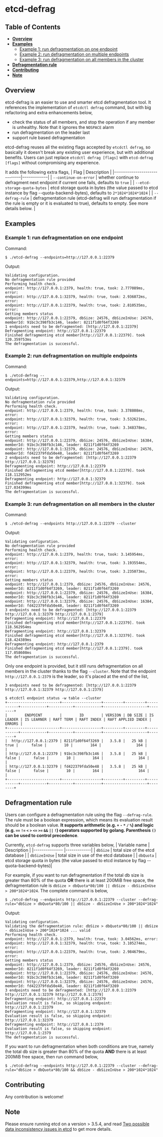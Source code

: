 etcd-defrag
======
## Table of Contents

- **[Overview](#overview)**
- **[Examples](#examples)**
  - [Example 1: run defragmentation on one endpoint](#example-1-run-defragmentation-on-one-endpoint)
  - [Example 2: run defragmentation on multiple endpoints](#example-2-run-defragmentation-on-multiple-endpoints)
  - [Example 3: run defragmentation on all members in the cluster](#example-3-run-defragmentation-on-all-members-in-the-cluster)
- **[Defragmentation rule](#defragmentation-rule)**
- **[Contributing](#contributing)**
- **[Note](#note)**

## Overview
etcd-defrag is an easier to use and smarter etcd defragmentation tool. It references the implementation
of `etcdctl defrag` command, but with big refactoring and extra enhancements below,
- check the status of all members, and stop the operation if any member is unhealthy. Note that it ignores the `NOSPACE` alarm
- run defragmentation on the leader last
- support rule based defragmentation

etcd-defrag reuses all the existing flags accepted by `etcdctl defrag`, so basically it doesn't break
any existing user experience, but with additional benefits. Users can just replace `etcdctl defrag [flags]`
with `etcd-defrag [flags]` without compromising any experience.

It adds the following extra flags,
| Flag                         | Description |
|------------------------------|-------------|
| `--continue-on-error`        | whether continue to defragment next endpoint if current one fails, defaults to `true` |
| `--etcd-storage-quota-bytes` | etcd storage quota in bytes (the value passed to etcd instance by flag --quota-backend-bytes), defaults to `2*1024*1024*1024` |
| `--defrag-rule`              | defragmentation rule (etcd-defrag will run defragmentation if the rule is empty or it is evaluated to true), defaults to empty. See more details below. |


## Examples
### Example 1: run defragmentation on one endpoint
Command:
```
$ ./etcd-defrag --endpoints=http://127.0.0.1:22379
```
Output:
```
Validating configuration.
No defragmentation rule provided
Performing health check.
endpoint: http://127.0.0.1:2379, health: true, took: 2.777089ms, error: 
endpoint: http://127.0.0.1:32379, health: true, took: 2.936072ms, error: 
endpoint: http://127.0.0.1:22379, health: true, took: 2.810535ms, error: 
Getting members status
endpoint: http://127.0.0.1:22379, dbSize: 24576, dbSizeInUse: 24576, memberId: 91bc3c398fb3c146, leader: 8211f1d0f64f3269
1 endpoints need to be defragmented: [http://127.0.0.1:22379]
Defragmenting endpoint: http://127.0.0.1:22379
Finished defragmenting etcd member[http://127.0.0.1:22379]. took 120.359753ms
The defragmentation is successful.
```

### Example 2: run defragmentation on multiple endpoints
Command:
```
$ ./etcd-defrag --endpoints=http://127.0.0.1:22379,http://127.0.0.1:32379
```
Output:
```
Validating configuration.
No defragmentation rule provided
Performing health check.
endpoint: http://127.0.0.1:2379, health: true, took: 3.378808ms, error: 
endpoint: http://127.0.0.1:32379, health: true, took: 3.532621ms, error: 
endpoint: http://127.0.0.1:22379, health: true, took: 3.348378ms, error: 
Getting members status
endpoint: http://127.0.0.1:22379, dbSize: 24576, dbSizeInUse: 16384, memberId: 91bc3c398fb3c146, leader: 8211f1d0f64f3269
endpoint: http://127.0.0.1:32379, dbSize: 24576, dbSizeInUse: 24576, memberId: fd422379fda50e48, leader: 8211f1d0f64f3269
2 endpoints need to be defragmented: [http://127.0.0.1:22379 http://127.0.0.1:32379]
Defragmenting endpoint: http://127.0.0.1:22379
Finished defragmenting etcd member[http://127.0.0.1:22379]. took 118.112952ms
Defragmenting endpoint: http://127.0.0.1:32379
Finished defragmenting etcd member[http://127.0.0.1:32379]. took 127.034399ms
The defragmentation is successful.
```

### Example 3: run defragmentation on all members in the cluster
Command:
```
$ ./etcd-defrag --endpoints http://127.0.0.1:22379 --cluster
```
Output:
```
Validating configuration.
No defragmentation rule provided
Performing health check.
endpoint: http://127.0.0.1:2379, health: true, took: 3.145954ms, error: 
endpoint: http://127.0.0.1:32379, health: true, took: 3.193554ms, error: 
endpoint: http://127.0.0.1:22379, health: true, took: 3.235073ms, error: 
Getting members status
endpoint: http://127.0.0.1:2379, dbSize: 24576, dbSizeInUse: 24576, memberId: 8211f1d0f64f3269, leader: 8211f1d0f64f3269
endpoint: http://127.0.0.1:22379, dbSize: 24576, dbSizeInUse: 16384, memberId: 91bc3c398fb3c146, leader: 8211f1d0f64f3269
endpoint: http://127.0.0.1:32379, dbSize: 24576, dbSizeInUse: 16384, memberId: fd422379fda50e48, leader: 8211f1d0f64f3269
3 endpoints need to be defragmented: [http://127.0.0.1:22379 http://127.0.0.1:32379 http://127.0.0.1:2379]
Defragmenting endpoint: http://127.0.0.1:22379
Finished defragmenting etcd member[http://127.0.0.1:22379]. took 118.562954ms
Defragmenting endpoint: http://127.0.0.1:32379
Finished defragmenting etcd member[http://127.0.0.1:32379]. took 118.424389ms
Defragmenting endpoint: http://127.0.0.1:2379
Finished defragmenting etcd member[http://127.0.0.1:2379]. took 117.058608ms
The defragmentation is successful.
```

Only one endpoint is provided, but it still runs defragmentation on all members in the cluster thanks to the flag `--cluster`.
Note that the endpoint `http://127.0.0.1:2379` is the leader, so it's placed at the end of the list,
```
3 endpoints need to be defragmented: [http://127.0.0.1:22379 http://127.0.0.1:32379 http://127.0.0.1:2379]
```
```
$ etcdctl endpoint status -w table --cluster
+------------------------+------------------+---------+---------+-----------+------------+-----------+------------+--------------------+--------+
|        ENDPOINT        |        ID        | VERSION | DB SIZE | IS LEADER | IS LEARNER | RAFT TERM | RAFT INDEX | RAFT APPLIED INDEX | ERRORS |
+------------------------+------------------+---------+---------+-----------+------------+-----------+------------+--------------------+--------+
|  http://127.0.0.1:2379 | 8211f1d0f64f3269 |   3.5.8 |   25 kB |      true |      false |        10 |        164 |                164 |        |
| http://127.0.0.1:22379 | 91bc3c398fb3c146 |   3.5.8 |   25 kB |     false |      false |        10 |        164 |                164 |        |
| http://127.0.0.1:32379 | fd422379fda50e48 |   3.5.8 |   25 kB |     false |      false |        10 |        164 |                164 |        |
+------------------------+------------------+---------+---------+-----------+------------+-----------+------------+--------------------+--------+
```

## Defragmentation rule
Users can configure a defragmentation rule using the flag `--defrag-rule`. The rule must be a boolean expression,
which means its evaluation result should be a boolean value. **It supports arithmetic (e.g. `+` `-` `*` `/` `%`) and logic
(e.g. `==` `!=` `<` `>` `<=` `>=` `&&` `||` `!`) operators supported by golang. Parenthesis `()` can be used to control precedence**.

Currently, `etcd-defrag` supports three variables below,
| Variable name   | Description |
|---------------  |-------------|
| `dbSize`        | total size of the etcd database |
| `dbSizeInUse`   | total size in use of the etcd database |
| `dbQuota`       | etcd storage quota in bytes (the value passed to etcd instance by flag --quota-backend-bytes)|

For example, if you want to run defragmentation if the total db size is greater than 80%
of the quota **OR** there is at least 200MiB free space, the defragmentation rule is `dbSize > dbQuota*80/100 || dbSize - dbSizeInUse > 200*1024*1024`.
The complete command is below,
```
$ ./etcd-defrag --endpoints http://127.0.0.1:22379 --cluster --defrag-rule="dbSize > dbQuota*80/100 || dbSize - dbSizeInUse > 200*1024*1024"
```
Output:
```
Validating configuration.
Validating the defragmentation rule: dbSize > dbQuota*80/100 || dbSize - dbSizeInUse > 200*1024*1024 ... valid
Performing health check.
endpoint: http://127.0.0.1:2379, health: true, took: 3.04562ms, error: 
endpoint: http://127.0.0.1:32379, health: true, took: 3.105274ms, error: 
endpoint: http://127.0.0.1:22379, health: true, took: 2.984679ms, error: 
Getting members status
endpoint: http://127.0.0.1:2379, dbSize: 24576, dbSizeInUse: 24576, memberId: 8211f1d0f64f3269, leader: 8211f1d0f64f3269
endpoint: http://127.0.0.1:22379, dbSize: 24576, dbSizeInUse: 24576, memberId: 91bc3c398fb3c146, leader: 8211f1d0f64f3269
endpoint: http://127.0.0.1:32379, dbSize: 24576, dbSizeInUse: 24576, memberId: fd422379fda50e48, leader: 8211f1d0f64f3269
3 endpoints need to be defragmented: [http://127.0.0.1:22379 http://127.0.0.1:32379 http://127.0.0.1:2379]
Defragmenting endpoint: http://127.0.0.1:22379
Evaluation result is false, so skipping endpoint: http://127.0.0.1:22379
Defragmenting endpoint: http://127.0.0.1:32379
Evaluation result is false, so skipping endpoint: http://127.0.0.1:32379
Defragmenting endpoint: http://127.0.0.1:2379
Evaluation result is false, so skipping endpoint: http://127.0.0.1:2379
The defragmentation is successful.
```

If you want to run defragmentation when both conditions are true, namely the total db size is greater than 80%
of the quota **AND** there is at least 200MiB free space, then run command below,
```
$ ./etcd-defrag --endpoints http://127.0.0.1:22379 --cluster --defrag-rule="dbSize > dbQuota*80/100 && dbSize - dbSizeInUse > 200*1024*1024"
```

## Contributing
Any contribution is welcome!

## Note
Please ensure running etcd on a version > 3.5.4, and read [Two possible data inconsistency issues in etcd](https://groups.google.com/g/etcd-dev/c/8S7u6NqW6C4) to get more details.
